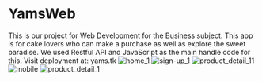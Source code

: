 # YamsWeb
This is our project for Web Development for the Business subject. This app is for cake lovers who can make a purchase as well as explore the sweet paradise. We used Restful API and JavaScript as the main handle code for this.
Visit deployment at: yams.tk
![home_1](https://user-images.githubusercontent.com/93346020/153554444-ae25ebe7-3606-4909-9c1a-82c0514bdb8c.png)
![sign-up_1](https://user-images.githubusercontent.com/93346020/153554568-c06e0bba-20e2-4374-a04b-d091c21deee8.png)
![product_detail_11](https://user-images.githubusercontent.com/93346020/153554612-a849a5e0-2be1-4650-8bbb-ef1df654e94f.png)
![mobile](https://user-images.githubusercontent.com/93346020/153554634-cbb44537-1ff3-41cd-b4a6-ba8bacaaab19.png)
![product_detail_1](https://user-images.githubusercontent.com/93346020/153554664-6e8f781f-6601-4af6-b0f7-e3ef6e940b67.png)
